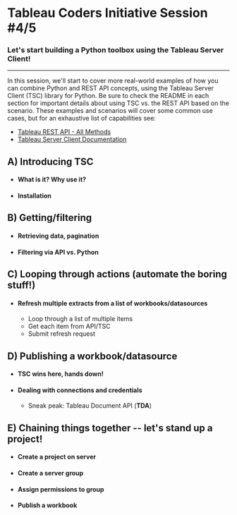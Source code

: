 # Tableau Coders Initiative Session #4/5

### Let's start building a Python toolbox using the Tableau Server Client!
---

In this session, we'll start to cover more real-world examples of how you can combine Python and REST API concepts, using the Tableau Server Client (TSC) library for Python. Be sure to check the README in each section for important details about using TSC vs. the REST API based on the scenario. These examples and scenarios will cover some common use cases, but for an exhaustive list of capabilities see:

- [Tableau REST API - All Methods](https://help.tableau.com/current/api/rest_api/en-us/REST/rest_api_ref.htm)
- [Tableau Server Client Documentation](https://tableau.github.io/server-client-python/docs/)

## A) Introducing TSC
  - #### What is it? Why use it?
  - #### Installation

## B) Getting/filtering
  - #### Retrieving data, pagination
  - #### Filtering via API vs. Python
  
## C) Looping through actions (automate the boring stuff!)
- #### Refresh multiple extracts from a list of workbooks/datasources
  - Loop through a list of multiple items
  - Get each item from API/TSC
  - Submit refresh request

## D) Publishing a workbook/datasource
- #### TSC wins here, hands down!
- #### Dealing with connections and credentials
  - Sneak peak: Tableau Document API (**TDA**)

## E) Chaining things together -- let's stand up a project!
- #### Create a project on server
- #### Create a server group
- #### Assign permissions to  group
- #### Publish a workbook
